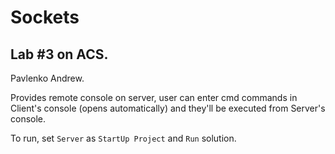 # Sockets
## Lab #3 on ACS.

Pavlenko Andrew.

Provides remote console on server, user can enter cmd commands in Client's console (opens automatically) and they'll be executed from Server's console.

To run, set `Server` as `StartUp Project` and `Run` solution.